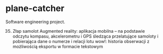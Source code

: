 # plane-catcher

Software engineering project.

35. Złap samolot Augmented reality: aplikacja mobilna – na podstawie odczytu kompasu, akcelerometru i GPS śledząca przelatujące samoloty i pobierająca dane o numerze i relacji lotu wow!: historia obserwacji z możliwością eksportu w formacie tekstowym


